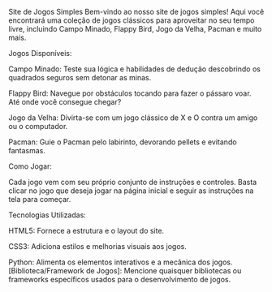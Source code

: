 Site de Jogos Simples
Bem-vindo ao nosso site de jogos simples! Aqui você encontrará uma coleção de jogos clássicos para aproveitar no seu tempo livre, incluindo Campo Minado, Flappy Bird, Jogo da Velha, Pacman e muito mais.

Jogos Disponíveis:

Campo Minado: Teste sua lógica e habilidades de dedução descobrindo os quadrados seguros sem detonar as minas.

Flappy Bird: Navegue por obstáculos tocando para fazer o pássaro voar. Até onde você consegue chegar?

Jogo da Velha: Divirta-se com um jogo clássico de X e O contra um amigo ou o computador.

Pacman: Guie o Pacman pelo labirinto, devorando pellets e evitando fantasmas.

Como Jogar:

Cada jogo vem com seu próprio conjunto de instruções e controles. Basta clicar no jogo que deseja jogar na página inicial e seguir as instruções na tela para começar.

Tecnologias Utilizadas:

HTML5: Fornece a estrutura e o layout do site.

CSS3: Adiciona estilos e melhorias visuais aos jogos.


Python: Alimenta os elementos interativos e a mecânica dos jogos.
[Biblioteca/Framework de Jogos]: Mencione quaisquer bibliotecas ou frameworks específicos usados para o desenvolvimento de jogos.
